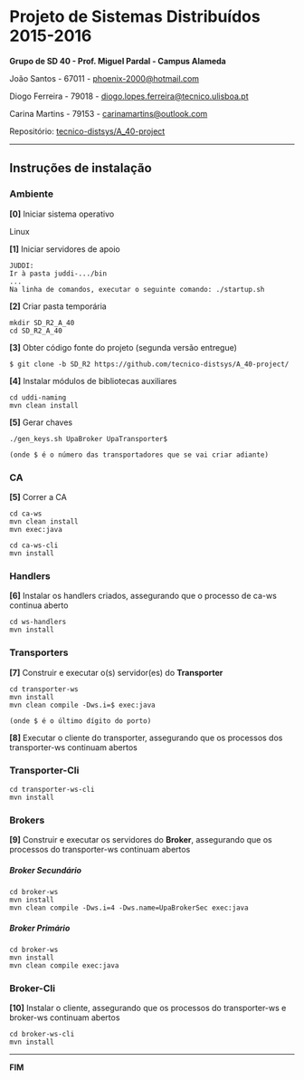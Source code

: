 # Projeto de Sistemas Distribuídos 2015-2016 #

**Grupo de SD 40 - Prof. Miguel Pardal - Campus Alameda**

João Santos - 67011 - phoenix-2000@hotmail.com

Diogo Ferreira - 79018 - diogo.lopes.ferreira@tecnico.ulisboa.pt

Carina Martins - 79153 - carinamartins@outlook.com


Repositório:
[tecnico-distsys/A_40-project](https://github.com/tecnico-distsys/A_40-project/)

-------------------------------------------------------------------------------

## Instruções de instalação 


### Ambiente

**[0]** Iniciar sistema operativo

Linux


**[1]** Iniciar servidores de apoio
```
JUDDI:
Ir à pasta juddi-.../bin
...
Na linha de comandos, executar o seguinte comando: ./startup.sh
```

**[2]** Criar pasta temporária

```
mkdir SD_R2_A_40
cd SD_R2_A_40
```


**[3]** Obter código fonte do projeto (segunda versão entregue)

```
$ git clone -b SD_R2 https://github.com/tecnico-distsys/A_40-project/
```



**[4]** Instalar módulos de bibliotecas auxiliares

```
cd uddi-naming
mvn clean install
```

**[5]** Gerar chaves

```
./gen_keys.sh UpaBroker UpaTransporter$

(onde $ é o número das transportadores que se vai criar adiante)
```

### CA

**[5]** Correr a CA

```
cd ca-ws
mvn clean install
mvn exec:java
```


```
cd ca-ws-cli
mvn install
```

### Handlers

**[6]** Instalar os handlers criados, assegurando que o processo de ca-ws continua aberto


```
cd ws-handlers
mvn install
```

### Transporters

**[7]** Construir e executar o(s) servidor(es) do **Transporter**


```
cd transporter-ws
mvn install
mvn clean compile -Dws.i=$ exec:java

(onde $ é o último dígito do porto)
```

**[8]** Executar o cliente do transporter, assegurando que os processos dos transporter-ws continuam abertos

### Transporter-Cli

```
cd transporter-ws-cli
mvn install
```

### Brokers

**[9]** Construir e executar os servidores do **Broker**, assegurando que os processos do transporter-ws continuam abertos

##### Broker Secundário

```
cd broker-ws
mvn install
mvn clean compile -Dws.i=4 -Dws.name=UpaBrokerSec exec:java
```

##### Broker Primário

```
cd broker-ws
mvn install
mvn clean compile exec:java
```

### Broker-Cli

**[10]** Instalar o cliente, assegurando que os processos do transporter-ws e broker-ws continuam abertos

```
cd broker-ws-cli
mvn install
```


-------------------------------------------------------------------------------
**FIM**
